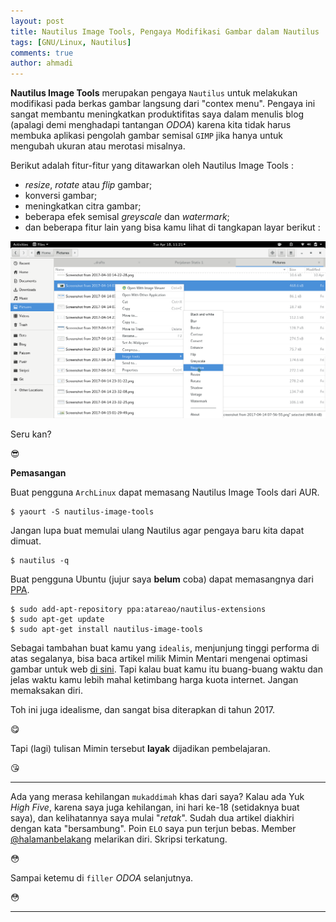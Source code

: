 ```yaml
---
layout: post
title: Nautilus Image Tools, Pengaya Modifikasi Gambar dalam Nautilus
tags: [GNU/Linux, Nautilus]
comments: true
author: ahmadi
--- 
```


**Nautilus Image Tools** merupakan pengaya `Nautilus` untuk melakukan modifikasi pada berkas gambar langsung dari "contex menu". Pengaya ini sangat membantu meningkatkan produktifitas saya dalam menulis blog (apalagi demi menghadapi tantangan *ODOA*) karena kita tidak harus membuka aplikasi pengolah gambar semisal `GIMP` jika hanya untuk mengubah ukuran atau merotasi misalnya. 

Berikut adalah fitur-fitur yang ditawarkan oleh Nautilus Image Tools :

- *resize*, *rotate* atau *flip* gambar;
- konversi gambar;
- meningkatkan citra gambar;
- beberapa efek semisal *greyscale* dan *watermark*;
- dan beberapa fitur lain yang bisa kamu lihat di tangkapan layar berikut :

![](/img/f-ss.png) 

Seru kan?

😎

**Pemasangan**

Buat pengguna `ArchLinux` dapat memasang Nautilus Image Tools dari AUR.

```shell
$ yaourt -S nautilus-image-tools
```

Jangan lupa buat memulai ulang Nautilus agar pengaya baru kita dapat dimuat.

```shell
$ nautilus -q
```

Buat pengguna Ubuntu (jujur saya **belum** coba) dapat memasangnya dari [PPA](https://launchpad.net/~atareao/+archive/ubuntu/nautilus-extensions).

```shell
$ sudo add-apt-repository ppa:atareao/nautilus-extensions
$ sudo apt-get update
$ sudo apt-get install nautilus-image-tools
```

Sebagai tambahan buat kamu yang `idealis`, menjunjung tinggi performa di atas segalanya, bisa baca artikel milik Mimin Mentari mengenai optimasi gambar untuk web [di sini](https://rizaumami.github.io/2017/04/09/optimasi-gambar-untuk-blog/). Tapi kalau buat kamu itu buang-buang waktu dan jelas waktu kamu lebih mahal ketimbang harga kuota internet. Jangan memaksakan diri. 

Toh ini juga idealisme, dan sangat bisa diterapkan di tahun 2017.

😋

Tapi (lagi) tulisan Mimin tersebut **layak** dijadikan pembelajaran.

😘

---

Ada yang merasa kehilangan `mukaddimah` khas dari saya? Kalau ada Yuk *High Five*, karena saya juga kehilangan, ini hari ke-18 (setidaknya buat saya), dan kelihatannya saya mulai "*retak*". Sudah dua artikel diakhiri dengan kata "bersambung". Poin `ELO` saya pun terjun bebas. Member [@halamanbelakang](https://t.me/halamanbelakang) melarikan diri. Skripsi terkatung.

😳

Sampai ketemu di `filler` *ODOA* selanjutnya.

😳

---
